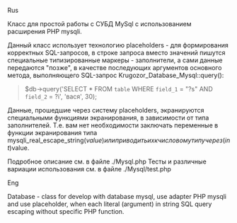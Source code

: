Rus

Класс для простой работы с СУБД MySql с использованием расширения PHP mysqli.

Данный класс использует технологию placeholders - для формирования корректных SQL-запросов, в строке запроса вместо значений пишутся специальные типизированные маркеры - заполнители, а сами данные передаются "позже", в качестве последующих аргументов основного метода, выполняющего SQL-запрос Krugozor_Database_Mysql::query():

> $db->query('SELECT * FROM `table` WHERE `field_1` = "?s" AND `field_2` = ?i', 'вася', 30);

Данные, прошедшие через систему placeholders, экранируются специальными функциями экранирования, в зависимости от типа заполнителей. Т.е. вам нет необходимости заключать переменные в функции экранирования типа mysqli_real_escape_string($value) или приводить их к числовому типу через (int)$value.

Подробное описание см. в файле ./Mysql.php
Тесты и различные вариации использования см. в файле ./Mysql/test.php

Eng

Database - class for develop with database mysql, use adapter PHP mysqli and use placeholder, when each literal (argument) in string SQL query escaping without specific PHP function.
